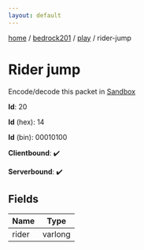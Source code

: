 ```yaml
---
layout: default
---
```


[home](/)  /  [bedrock201](/protocol/bedrock201)  /  [play](/protocol/bedrock201/play)  /  rider-jump

# Rider jump

Encode/decode this packet in [Sandbox](../../../sandbox/bedrock201#play.rider_jump)

**Id**: 20

**Id** (hex): 14

**Id** (bin): 00010100

**Clientbound**: ✔️

**Serverbound**: ✔️

## Fields

Name | Type
---|---
rider | varlong
